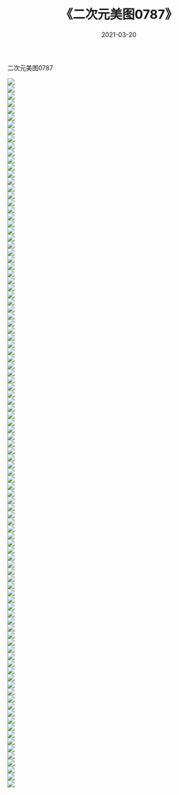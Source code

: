 ﻿---
layout: post
title:  《二次元美图0787》
date:   2021-03-20
img: http://imgx.orgx.ga/二次元/2021/二次元美图0787/000.jpg
categories: [美女, 清纯, 唯美]
---

二次元美图0787

 ![](http://imgx.orgx.ga/二次元/2021/二次元美图0787/001.png) <br>![](http://imgx.orgx.ga/二次元/2021/二次元美图0787/002.png) <br>![](http://imgx.orgx.ga/二次元/2021/二次元美图0787/003.png) <br>![](http://imgx.orgx.ga/二次元/2021/二次元美图0787/004.png) <br>![](http://imgx.orgx.ga/二次元/2021/二次元美图0787/005.png) <br>![](http://imgx.orgx.ga/二次元/2021/二次元美图0787/006.png) <br>![](http://imgx.orgx.ga/二次元/2021/二次元美图0787/007.png) <br>![](http://imgx.orgx.ga/二次元/2021/二次元美图0787/008.png) <br>![](http://imgx.orgx.ga/二次元/2021/二次元美图0787/009.png) <br>![](http://imgx.orgx.ga/二次元/2021/二次元美图0787/010.png) <br>![](http://imgx.orgx.ga/二次元/2021/二次元美图0787/011.png) <br>![](http://imgx.orgx.ga/二次元/2021/二次元美图0787/012.png) <br>![](http://imgx.orgx.ga/二次元/2021/二次元美图0787/013.png) <br>![](http://imgx.orgx.ga/二次元/2021/二次元美图0787/014.png) <br>![](http://imgx.orgx.ga/二次元/2021/二次元美图0787/015.png) <br>![](http://imgx.orgx.ga/二次元/2021/二次元美图0787/016.png) <br>![](http://imgx.orgx.ga/二次元/2021/二次元美图0787/017.png) <br>![](http://imgx.orgx.ga/二次元/2021/二次元美图0787/018.png) <br>![](http://imgx.orgx.ga/二次元/2021/二次元美图0787/019.png) <br>![](http://imgx.orgx.ga/二次元/2021/二次元美图0787/020.png) <br>![](http://imgx.orgx.ga/二次元/2021/二次元美图0787/021.png) <br>![](http://imgx.orgx.ga/二次元/2021/二次元美图0787/022.png) <br>![](http://imgx.orgx.ga/二次元/2021/二次元美图0787/023.png) <br>![](http://imgx.orgx.ga/二次元/2021/二次元美图0787/024.png) <br>![](http://imgx.orgx.ga/二次元/2021/二次元美图0787/025.png) <br>![](http://imgx.orgx.ga/二次元/2021/二次元美图0787/026.png) <br>![](http://imgx.orgx.ga/二次元/2021/二次元美图0787/027.png) <br>![](http://imgx.orgx.ga/二次元/2021/二次元美图0787/028.png) <br>![](http://imgx.orgx.ga/二次元/2021/二次元美图0787/029.png) <br>![](http://imgx.orgx.ga/二次元/2021/二次元美图0787/030.png) <br>![](http://imgx.orgx.ga/二次元/2021/二次元美图0787/031.png) <br>![](http://imgx.orgx.ga/二次元/2021/二次元美图0787/032.png) <br>![](http://imgx.orgx.ga/二次元/2021/二次元美图0787/033.png) <br>![](http://imgx.orgx.ga/二次元/2021/二次元美图0787/034.png) <br>![](http://imgx.orgx.ga/二次元/2021/二次元美图0787/035.png) <br>![](http://imgx.orgx.ga/二次元/2021/二次元美图0787/036.png) <br>![](http://imgx.orgx.ga/二次元/2021/二次元美图0787/037.png) <br>![](http://imgx.orgx.ga/二次元/2021/二次元美图0787/038.png) <br>![](http://imgx.orgx.ga/二次元/2021/二次元美图0787/039.png) <br>![](http://imgx.orgx.ga/二次元/2021/二次元美图0787/040.png) <br>![](http://imgx.orgx.ga/二次元/2021/二次元美图0787/041.png) <br>![](http://imgx.orgx.ga/二次元/2021/二次元美图0787/042.png) <br>![](http://imgx.orgx.ga/二次元/2021/二次元美图0787/043.png) <br>![](http://imgx.orgx.ga/二次元/2021/二次元美图0787/044.png) <br>![](http://imgx.orgx.ga/二次元/2021/二次元美图0787/045.png) <br>![](http://imgx.orgx.ga/二次元/2021/二次元美图0787/046.png) <br>![](http://imgx.orgx.ga/二次元/2021/二次元美图0787/047.png) <br>![](http://imgx.orgx.ga/二次元/2021/二次元美图0787/048.png) <br>![](http://imgx.orgx.ga/二次元/2021/二次元美图0787/049.png) <br>![](http://imgx.orgx.ga/二次元/2021/二次元美图0787/050.png) <br>![](http://imgx.orgx.ga/二次元/2021/二次元美图0787/051.png) <br>![](http://imgx.orgx.ga/二次元/2021/二次元美图0787/052.png) <br>![](http://imgx.orgx.ga/二次元/2021/二次元美图0787/053.png) <br>![](http://imgx.orgx.ga/二次元/2021/二次元美图0787/054.png) <br>![](http://imgx.orgx.ga/二次元/2021/二次元美图0787/055.png) <br>![](http://imgx.orgx.ga/二次元/2021/二次元美图0787/056.png) <br>![](http://imgx.orgx.ga/二次元/2021/二次元美图0787/057.png) <br>![](http://imgx.orgx.ga/二次元/2021/二次元美图0787/058.png) <br>![](http://imgx.orgx.ga/二次元/2021/二次元美图0787/059.png) <br>![](http://imgx.orgx.ga/二次元/2021/二次元美图0787/060.png) <br>![](http://imgx.orgx.ga/二次元/2021/二次元美图0787/061.png) <br>![](http://imgx.orgx.ga/二次元/2021/二次元美图0787/062.png) <br>![](http://imgx.orgx.ga/二次元/2021/二次元美图0787/063.png) <br>![](http://imgx.orgx.ga/二次元/2021/二次元美图0787/064.png) <br>![](http://imgx.orgx.ga/二次元/2021/二次元美图0787/065.png) <br>![](http://imgx.orgx.ga/二次元/2021/二次元美图0787/066.png) <br>![](http://imgx.orgx.ga/二次元/2021/二次元美图0787/067.png) <br>![](http://imgx.orgx.ga/二次元/2021/二次元美图0787/068.png) <br>![](http://imgx.orgx.ga/二次元/2021/二次元美图0787/069.png) <br>![](http://imgx.orgx.ga/二次元/2021/二次元美图0787/070.png) <br>![](http://imgx.orgx.ga/二次元/2021/二次元美图0787/071.png) <br>![](http://imgx.orgx.ga/二次元/2021/二次元美图0787/072.png) <br>![](http://imgx.orgx.ga/二次元/2021/二次元美图0787/073.png) <br>![](http://imgx.orgx.ga/二次元/2021/二次元美图0787/074.png) <br>![](http://imgx.orgx.ga/二次元/2021/二次元美图0787/075.png) <br>![](http://imgx.orgx.ga/二次元/2021/二次元美图0787/076.png) <br>![](http://imgx.orgx.ga/二次元/2021/二次元美图0787/077.png) <br>![](http://imgx.orgx.ga/二次元/2021/二次元美图0787/078.png) <br>![](http://imgx.orgx.ga/二次元/2021/二次元美图0787/079.png) <br>![](http://imgx.orgx.ga/二次元/2021/二次元美图0787/080.png) <br>![](http://imgx.orgx.ga/二次元/2021/二次元美图0787/081.png) <br>![](http://imgx.orgx.ga/二次元/2021/二次元美图0787/082.png) <br>![](http://imgx.orgx.ga/二次元/2021/二次元美图0787/083.png) <br>![](http://imgx.orgx.ga/二次元/2021/二次元美图0787/084.png) <br>![](http://imgx.orgx.ga/二次元/2021/二次元美图0787/085.png) <br>![](http://imgx.orgx.ga/二次元/2021/二次元美图0787/086.png) <br>![](http://imgx.orgx.ga/二次元/2021/二次元美图0787/087.png) <br>![](http://imgx.orgx.ga/二次元/2021/二次元美图0787/088.png) <br>![](http://imgx.orgx.ga/二次元/2021/二次元美图0787/089.png) <br>![](http://imgx.orgx.ga/二次元/2021/二次元美图0787/090.png) <br>![](http://imgx.orgx.ga/二次元/2021/二次元美图0787/091.png) <br>![](http://imgx.orgx.ga/二次元/2021/二次元美图0787/092.png) <br>![](http://imgx.orgx.ga/二次元/2021/二次元美图0787/093.png) <br>![](http://imgx.orgx.ga/二次元/2021/二次元美图0787/094.png) <br>![](http://imgx.orgx.ga/二次元/2021/二次元美图0787/095.png) <br>![](http://imgx.orgx.ga/二次元/2021/二次元美图0787/096.png) <br>![](http://imgx.orgx.ga/二次元/2021/二次元美图0787/097.png) <br>![](http://imgx.orgx.ga/二次元/2021/二次元美图0787/098.png) <br>![](http://imgx.orgx.ga/二次元/2021/二次元美图0787/099.png) <br>![](http://imgx.orgx.ga/二次元/2021/二次元美图0787/100.png) <br>
